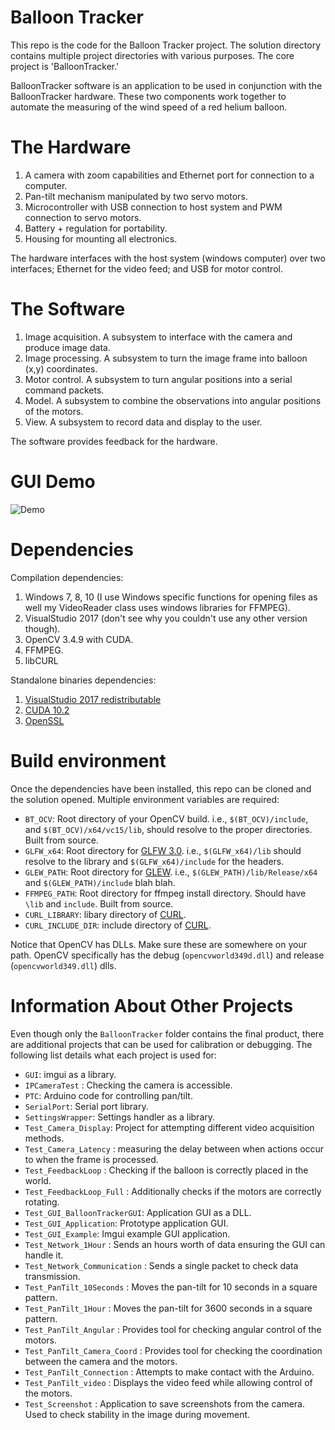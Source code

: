 # Balloon Tracker
This repo is the code for the Balloon Tracker project.
The solution directory contains multiple project directories with various purposes.
The core project is 'BalloonTracker.'

BalloonTracker software is an application to be used in conjunction with the BalloonTracker hardware. These two components work together to automate the measuring of the wind speed of a red helium balloon.

# The Hardware
1. A camera with zoom capabilities and Ethernet port for connection to a computer.
2. Pan-tilt mechanism manipulated by two servo motors.
3. Microcontroller with USB connection to host system and PWM connection to servo motors.
4. Battery + regulation for portability.
5. Housing for mounting all electronics.

The hardware interfaces with the host system (windows computer) over two interfaces; Ethernet for the video feed; and USB for motor control.

# The Software
1. Image acquisition. A subsystem to interface with the camera and produce image data.
2. Image processing. A subsystem to turn the image frame into balloon (x,y) coordinates.
3. Motor control. A subsystem to turn angular positions into a serial command packets.
4. Model. A subsystem to combine the observations into angular positions of the motors.
5. View. A subsystem to record data and display to the user.

The software provides feedback for the hardware.

# GUI Demo

![Demo](https://github.com/ben-j-c/BalloonTracker2/blob/master/gui.gif?raw=true "Just a demo.")

# Dependencies
Compilation dependencies:
1. Windows 7, 8, 10 (I use Windows specific functions for opening files as well my VideoReader class uses windows libraries for FFMPEG).
2. VisualStudio 2017 (don't see why you couldn't use any other version though).
3. OpenCV 3.4.9 with CUDA.
4. FFMPEG.
5. libCURL

Standalone binaries dependencies:
1. [VisualStudio 2017 redistributable](https://support.microsoft.com/en-ca/help/2977003/the-latest-supported-visual-c-downloads)
2. [CUDA 10.2](https://developer.nvidia.com/cuda-10.2-download-archive)
3. [OpenSSL](https://slproweb.com/products/Win32OpenSSL.html)

# Build environment
Once the dependencies have been installed, this repo can be cloned and the solution opened.
Multiple environment variables are required:
- `BT_OCV`: Root directory of your OpenCV build. i.e., `$(BT_OCV)/include`, and `$(BT_OCV)/x64/vc15/lib`, should resolve to the proper directories. Built from source.
- `GLFW_x64`: Root directory for [GLFW 3.0](https://www.glfw.org/download.html). i.e., `$(GLFW_x64)/lib` should resolve to the library and `$(GLFW_x64)/include` for the headers.
- `GLEW_PATH`: Root directory for [GLEW](http://glew.sourceforge.net/). i.e., `$(GLEW_PATH)/lib/Release/x64` and `$(GLEW_PATH)/include` blah blah.
- `FFMPEG_PATH`: Root directory for ffmpeg install directory. Should have `\lib` and `include`. Built from source.
- `CURL_LIBRARY`: libary directory of [CURL](https://curl.se/windows/).
- `CURL_INCLUDE_DIR`: include directory of [CURL](https://curl.se/windows/).

Notice that OpenCV has DLLs. Make sure these are somewhere on your path. OpenCV specifically has the debug (`opencvworld349d.dll`) and release (`opencvworld349.dll`) dlls.

# Information About Other Projects
Even though only the `BalloonTracker` folder contains the final product, there are additional
projects that can be used for calibration or debugging. The following list details what each project is
used for:
- `GUI`: imgui as a library.
- `IPCameraTest` : Checking the camera is accessible.
- `PTC`: Arduino code for controlling pan/tilt.
- `SerialPort`: Serial port library.
- `SettingsWrapper`: Settings handler as a library.
- `Test_Camera_Display`: Project for attempting different video acquisition methods.
- `Test_Camera_Latency` : measuring the delay between when actions occur to when the frame is processed.
- `Test_FeedbackLoop` : Checking if the balloon is correctly placed in the world.
- `Test_FeedbackLoop_Full` : Additionally checks if the motors are correctly rotating.
- `Test_GUI_BalloonTrackerGUI`: Application GUI as a DLL.
- `Test_GUI_Application`: Prototype application GUI.
- `Test_GUI_Example`: Imgui example GUI application. 
- `Test_Network_1Hour` : Sends an hours worth of data ensuring the GUI can handle it.
- `Test_Network_Communication` : Sends a single packet to check data transmission.
- `Test_PanTilt_10Seconds` : Moves the pan-tilt for 10 seconds in a square pattern.
- `Test_PanTilt_1Hour` : Moves the pan-tilt for 3600 seconds in a square pattern.
- `Test_PanTilt_Angular` : Provides tool for checking angular control of the motors.
- `Test_PanTilt_Camera_Coord` : Provides tool for checking the coordination between the camera and the motors.
- `Test_PanTilt_Connection` : Attempts to make contact with the Arduino.
- `Test_PanTilt_video` : Displays the video feed while allowing control of the motors.
- `Test_Screenshot` : Application to save screenshots from the camera.
Used to check stability in the image during movement.
